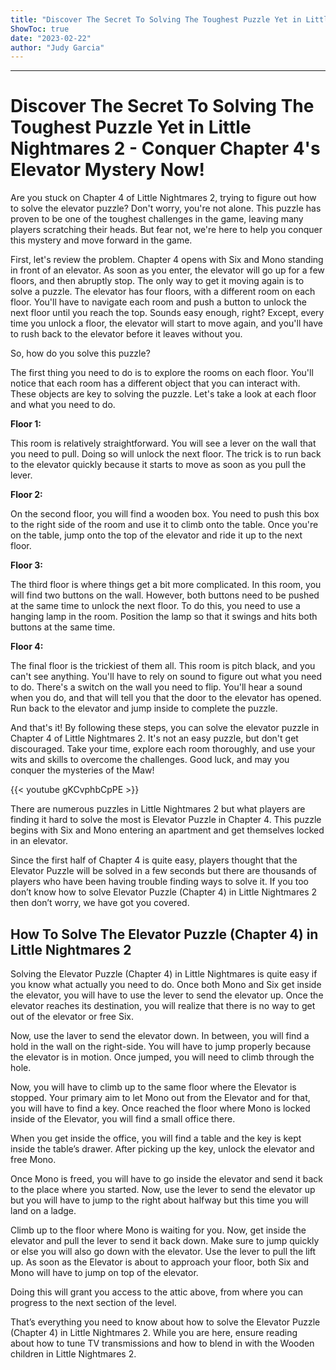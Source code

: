 ```yaml
---
title: "Discover The Secret To Solving The Toughest Puzzle Yet in Little Nightmares 2 - Conquer Chapter 4's Elevator Mystery Now!"
ShowToc: true 
date: "2023-02-22"
author: "Judy Garcia"
---
```

*****
# Discover The Secret To Solving The Toughest Puzzle Yet in Little Nightmares 2 - Conquer Chapter 4's Elevator Mystery Now!

Are you stuck on Chapter 4 of Little Nightmares 2, trying to figure out how to solve the elevator puzzle? Don't worry, you're not alone. This puzzle has proven to be one of the toughest challenges in the game, leaving many players scratching their heads. But fear not, we're here to help you conquer this mystery and move forward in the game.

First, let's review the problem. Chapter 4 opens with Six and Mono standing in front of an elevator. As soon as you enter, the elevator will go up for a few floors, and then abruptly stop. The only way to get it moving again is to solve a puzzle. The elevator has four floors, with a different room on each floor. You'll have to navigate each room and push a button to unlock the next floor until you reach the top. Sounds easy enough, right? Except, every time you unlock a floor, the elevator will start to move again, and you'll have to rush back to the elevator before it leaves without you.

So, how do you solve this puzzle?

The first thing you need to do is to explore the rooms on each floor. You'll notice that each room has a different object that you can interact with. These objects are key to solving the puzzle. Let's take a look at each floor and what you need to do.

**Floor 1:**

This room is relatively straightforward. You will see a lever on the wall that you need to pull. Doing so will unlock the next floor. The trick is to run back to the elevator quickly because it starts to move as soon as you pull the lever.

**Floor 2:**

On the second floor, you will find a wooden box. You need to push this box to the right side of the room and use it to climb onto the table. Once you're on the table, jump onto the top of the elevator and ride it up to the next floor.

**Floor 3:**

The third floor is where things get a bit more complicated. In this room, you will find two buttons on the wall. However, both buttons need to be pushed at the same time to unlock the next floor. To do this, you need to use a hanging lamp in the room. Position the lamp so that it swings and hits both buttons at the same time.

**Floor 4:**

The final floor is the trickiest of them all. This room is pitch black, and you can't see anything. You'll have to rely on sound to figure out what you need to do. There's a switch on the wall you need to flip. You'll hear a sound when you do, and that will tell you that the door to the elevator has opened. Run back to the elevator and jump inside to complete the puzzle.

And that's it! By following these steps, you can solve the elevator puzzle in Chapter 4 of Little Nightmares 2. It's not an easy puzzle, but don't get discouraged. Take your time, explore each room thoroughly, and use your wits and skills to overcome the challenges. Good luck, and may you conquer the mysteries of the Maw!

{{< youtube gKCvphbCpPE >}} 



There are numerous puzzles in Little Nightmares 2 but what players are finding it hard to solve the most is Elevator Puzzle in Chapter 4. This puzzle begins with Six and Mono entering an apartment and get themselves locked in an elevator.
 
Since the first half of Chapter 4 is quite easy, players thought that the Elevator Puzzle will be solved in a few seconds but there are thousands of players who have been having trouble finding ways to solve it. If you too don’t know how to solve Elevator Puzzle (Chapter 4) in Little Nightmares 2 then don’t worry, we have got you covered.
 
## How To Solve The Elevator Puzzle (Chapter 4) in Little Nightmares 2
 
Solving the Elevator Puzzle (Chapter 4) in Little Nightmares is quite easy if you know what actually you need to do. Once both Mono and Six get inside the elevator, you will have to use the lever to send the elevator up. Once the elevator reaches its destination, you will realize that there is no way to get out of the elevator or free Six.
 
Now, use the laver to send the elevator down. In between, you will find a hold in the wall on the right-side. You will have to jump properly because the elevator is in motion. Once jumped, you will need to climb through the hole.
 
Now, you will have to climb up to the same floor where the Elevator is stopped. Your primary aim to let Mono out from the Elevator and for that, you will have to find a key. Once reached the floor where Mono is locked inside of the Elevator, you will find a small office there.
 

 
When you get inside the office, you will find a table and the key is kept inside the table’s drawer. After picking up the key, unlock the elevator and free Mono.
 
Once Mono is freed, you will have to go inside the elevator and send it back to the place where you started. Now, use the lever to send the elevator up but you will have to jump to the right about halfway but this time you will land on a ladge.
 
Climb up to the floor where Mono is waiting for you. Now, get inside the elevator and pull the lever to send it back down. Make sure to jump quickly or else you will also go down with the elevator. Use the lever to pull the lift up. As soon as the Elevator is about to approach your floor, both Six and Mono will have to jump on top of the elevator.
 
Doing this will grant you access to the attic above, from where you can progress to the next section of the level.
 
That’s everything you need to know about how to solve the Elevator Puzzle (Chapter 4) in Little Nightmares 2. While you are here, ensure reading about how to tune TV transmissions and how to blend in with the Wooden children in Little Nightmares 2.



